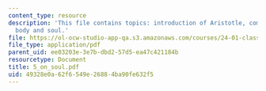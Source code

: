 ```yaml
---
content_type: resource
description: 'This file contains topics: introduction of Aristotle, comparison between
  body and soul.'
file: https://ol-ocw-studio-app-qa.s3.amazonaws.com/courses/24-01-classics-in-western-philosophy-spring-2006/49328e0a62f6549e26884ba90fe632f5_5_on_soul.pdf
file_type: application/pdf
parent_uid: ee03203e-3e7b-dbd2-57d5-ea47c421184b
resourcetype: Document
title: 5_on_soul.pdf
uid: 49328e0a-62f6-549e-2688-4ba90fe632f5
---
```

